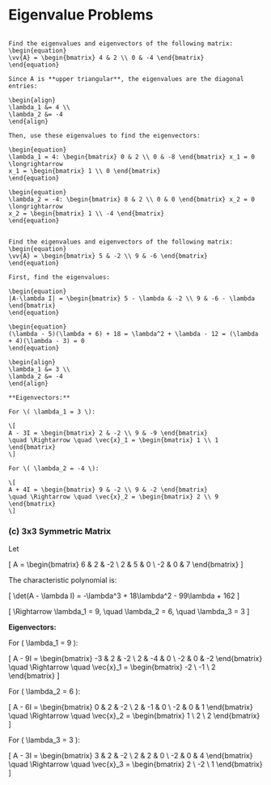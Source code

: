 # Eigenvalue Problems

````{example} (A) Upper Triangular Matrix

Find the eigenvalues and eigenvectors of the following matrix:
\begin{equation}
\vv{A} = \begin{bmatrix} 4 & 2 \\ 0 & -4 \end{bmatrix}
\end{equation}

Since A is **upper triangular**, the eigenvalues are the diagonal entries:

\begin{align}
\lambda_1 &= 4 \\ 
\lambda_2 &= -4
\end{align}

Then, use these eigenvalues to find the eigenvectors:

\begin{equation}
\lambda_1 = 4: \begin{bmatrix} 0 & 2 \\ 0 & -8 \end{bmatrix} x_1 = 0 
\longrightarrow
x_1 = \begin{bmatrix} 1 \\ 0 \end{bmatrix}
\end{equation}

\begin{equation}
\lambda_2 = -4: \begin{bmatrix} 8 & 2 \\ 0 & 0 \end{bmatrix} x_2 = 0 
\longrightarrow
x_2 = \begin{bmatrix} 1 \\ -4 \end{bmatrix}
\end{equation}
````

````{example} (B) 2x2 General Matrix

Find the eigenvalues and eigenvectors of the following matrix:
\begin{equation}
\vv{A} = \begin{bmatrix} 5 & -2 \\ 9 & -6 \end{bmatrix}
\end{equation}

First, find the eigenvalues:

\begin{equation}
|A-\lambda I| = \begin{bmatrix} 5 - \lambda & -2 \\ 9 & -6 - \lambda \end{bmatrix} 
\end{equation}

\begin{equation}
(\lambda - 5)(\lambda + 6) + 18 = \lambda^2 + \lambda - 12 = (\lambda + 4)(\lambda - 3) = 0
\end{equation}

\begin{align}
\lambda_1 &= 3 \\
\lambda_2 &= -4
\end{align}

**Eigenvectors:**

For \( \lambda_1 = 3 \):

\[
A - 3I = \begin{bmatrix} 2 & -2 \\ 9 & -9 \end{bmatrix}
\quad \Rightarrow \quad \vec{x}_1 = \begin{bmatrix} 1 \\ 1 \end{bmatrix}
\]

For \( \lambda_2 = -4 \):

\[
A + 4I = \begin{bmatrix} 9 & -2 \\ 9 & -2 \end{bmatrix}
\quad \Rightarrow \quad \vec{x}_2 = \begin{bmatrix} 2 \\ 9 \end{bmatrix}
\]
````

### (c) 3x3 Symmetric Matrix

Let

\[
A = \begin{bmatrix}
6 & 2 & -2 \\
2 & 5 & 0 \\
-2 & 0 & 7
\end{bmatrix}
\]

The characteristic polynomial is:

\[
\det(A - \lambda I) = -\lambda^3 + 18\lambda^2 - 99\lambda + 162
\]

\[
\Rightarrow \lambda_1 = 9, \quad \lambda_2 = 6, \quad \lambda_3 = 3
\]

**Eigenvectors:**

For \( \lambda_1 = 9 \):

\[
A - 9I = \begin{bmatrix} -3 & 2 & -2 \\ 2 & -4 & 0 \\ -2 & 0 & -2 \end{bmatrix}
\quad \Rightarrow \quad \vec{x}_1 = \begin{bmatrix} -2 \\ -1 \\ 2 \end{bmatrix}
\]

For \( \lambda_2 = 6 \):

\[
A - 6I = \begin{bmatrix} 0 & 2 & -2 \\ 2 & -1 & 0 \\ -2 & 0 & 1 \end{bmatrix}
\quad \Rightarrow \quad \vec{x}_2 = \begin{bmatrix} 1 \\ 2 \\ 2 \end{bmatrix}
\]

For \( \lambda_3 = 3 \):

\[
A - 3I = \begin{bmatrix} 3 & 2 & -2 \\ 2 & 2 & 0 \\ -2 & 0 & 4 \end{bmatrix}
\quad \Rightarrow \quad \vec{x}_3 = \begin{bmatrix} 2 \\ -2 \\ 1 \end{bmatrix}
\]